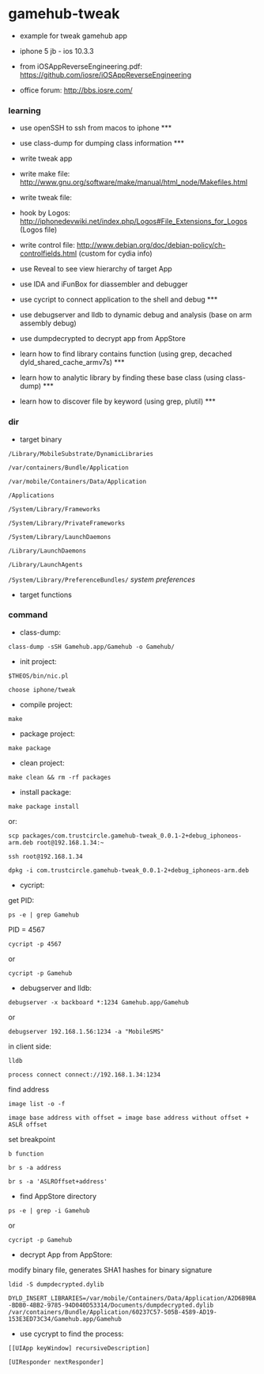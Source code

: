 # gamehub-tweak

* example for tweak gamehub app

* iphone 5 jb - ios 10.3.3

* from iOSAppReverseEngineering.pdf: https://github.com/iosre/iOSAppReverseEngineering

* office forum: http://bbs.iosre.com/

### learning

* use openSSH to ssh from macos to iphone ***

* use class-dump for dumping class information ***

* write tweak app

* write make file: http://www.gnu.org/software/make/manual/html_node/Makefiles.html

* write tweak file:

* hook by Logos: http://iphonedevwiki.net/index.php/Logos#File_Extensions_for_Logos (Logos file)

* write control file: http://www.debian.org/doc/debian-policy/ch-controlfields.html (custom for cydia info)

* use Reveal to see view hierarchy of target App

* use IDA and iFunBox for diassembler and debugger

* use cycript to connect application to the shell and debug ***

* use debugserver and lldb to dynamic debug and analysis (base on arm assembly debug)

* use dumpdecrypted to decrypt app from AppStore

* learn how to find library contains function (using grep, decached dyld_shared_cache_armv7s) ***

* learn how to analytic library by finding these base class (using class-dump) ***

* learn how to discover file by keyword (using grep, plutil) ***

### dir

* target binary

`/Library/MobileSubstrate/DynamicLibraries`

`/var/containers/Bundle/Application`

`/var/mobile/Containers/Data/Application`

`/Applications`

`/System/Library/Frameworks`

`/System/Library/PrivateFrameworks`

`/System/Library/LaunchDaemons`

`/Library/LaunchDaemons`

`/Library/LaunchAgents`

`/System/Library/PreferenceBundles/` *system preferences*

* target functions

### command

* class-dump:

`class-dump -sSH Gamehub.app/Gamehub -o Gamehub/`

* init project:

`$THEOS/bin/nic.pl`

`choose iphone/tweak`

* compile project:

`make`

* package project:

`make package`

* clean project:

`make clean && rm -rf packages`

* install package:

`make package install`

or:

`scp packages/com.trustcircle.gamehub-tweak_0.0.1-2+debug_iphoneos-arm.deb root@192.168.1.34:~`

`ssh root@192.168.1.34`

`dpkg -i com.trustcircle.gamehub-tweak_0.0.1-2+debug_iphoneos-arm.deb`

* cycript:

get PID:

`ps -e | grep Gamehub`

PID = 4567

`cycript -p 4567`

or

`cycript -p Gamehub`

* debugserver and lldb:

`debugserver -x backboard *:1234 Gamehub.app/Gamehub`

or

`debugserver 192.168.1.56:1234 -a "MobileSMS"`

in client side:

`lldb`

`process connect connect://192.168.1.34:1234`

find address

`image list -o -f`

`image base address with offset = image base address without offset + ASLR offset`

set breakpoint

`b function`

`br s -a address`

`br s -a 'ASLROffset+address'`

* find AppStore directory

`ps -e | grep -i Gamehub`

or

`cycript -p Gamehub`

* decrypt App from AppStore:

modify binary file, generates SHA1 hashes for binary signature

`ldid -S dumpdecrypted.dylib`

`DYLD_INSERT_LIBRARIES=/var/mobile/Containers/Data/Application/A2D6B9BA-BDB0-4BB2-9785-94D040D53314/Documents/dumpdecrypted.dylib /var/containers/Bundle/Application/60237C57-505B-4589-AD19-153E3ED73C34/Gamehub.app/Gamehub`

* use cycrypt to find the process:

`[[UIApp keyWindow] recursiveDescription]`

`[UIResponder nextResponder]`